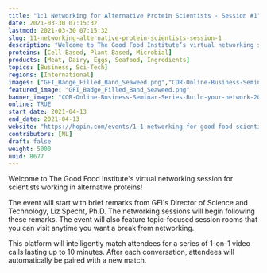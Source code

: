```yaml
---
title: "1:1 Networking for Alternative Protein Scientists - Session #1"
date: 2021-03-30 07:15:32
lastmod: 2021-03-30 07:15:32
slug: 11-networking-alternative-protein-scientists-session-1
description: "Welcome to The Good Food Institute’s virtual networking session for scientists working in alternative proteins! The event will start with brief remarks from GFI's Director of Science and Technology, Liz Specht, Ph.D. The networking sessions will begin following these remarks. The event will also feature topic-focused session rooms that you can visit anytime you want a break from networking."
proteins: [Cell-Based, Plant-Based, Microbial]
products: [Meat, Dairy, Eggs, Seafood, Ingredients]
topics: [Business, Sci-Tech]
regions: [International]
images: ["GFI_Badge_Filled_Band_Seaweed.png","COR-Online-Business-Seminar-Series-Build-your-network-2021-0317_Hobin_1500x600.png"]
featured_image: "GFI_Badge_Filled_Band_Seaweed.png"
banner_image: "COR-Online-Business-Seminar-Series-Build-your-network-2021-0317_Hobin_1500x600.png"
online: TRUE
start_date: 2021-04-13
end_date: 2021-04-13
website: "https://hopin.com/events/1-1-networking-for-good-food-scientists"
contributors: [NL]
draft: false
weight: 5000
uuid: 8677
---
```

Welcome to The Good Food Institute's virtual networking session for
scientists working in alternative proteins! 

The event will start with brief remarks from GFI\'s Director of Science
and Technology, Liz Specht, Ph.D. The networking sessions will begin
following these remarks. The event will also feature topic-focused
session rooms that you can visit anytime you want a break from
networking.

This platform will intelligently match attendees for a series of 1-on-1
video calls lasting up to 10 minutes. After each conversation, attendees
will automatically be paired with a new match.
